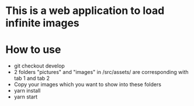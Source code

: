 # This is a web application to load infinite images

# How to use
- git checkout develop
- 2 folders "pictures" and "images" in /src/assets/ are corresponding with tab 1 and tab 2
- Copy your images which you want to show into these folders
- yarn install
- yarn start